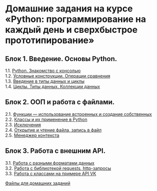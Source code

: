 # Домашние задания на курсе «Python: программирование на каждый день и сверхбыстрое прототипирование»

## Блок 1. Введение. Основы Python.
1.1. [Python. Знакомство с консолью](1.1.python.console/)  
1.2. [Условные конструкции. Операции сравнения](1.2.conditions/)  
1.3. [Введение в типы данных и циклы](1.3.introduce_datatypes/)  
1.4. [Циклы. Типы данных. Коллекции данных](1.4.cycles.datatypes/)

## Блок 2. ООП и работа с файлами.
2.1. [Функции — использование встроенных и создание собственных](2.1.functions/)  
2.2. [Классы и их применение в Python](2.2.classes/)  
2.3. [Исключения](2.3.exceptions/)  
2.4. [Открытие и чтение файла, запись в файл](2.4.files/)    
2.5. [Менеджер контекста](2.5.manager_context/)    

## Блок 3. Работа с внешним API.
3.1. [Работа с разными форматами данных](3.1.formats.json.xml/)  
3.2. [Работа с библиотекой requests, http-запросы](3.2.http.requests/)  
3.3. [Работа с классами на примере API VK](3.3.classes.vk/)

[Файлы для домашних заданий](https://github.com/netology-code/py-homework-basic-files)